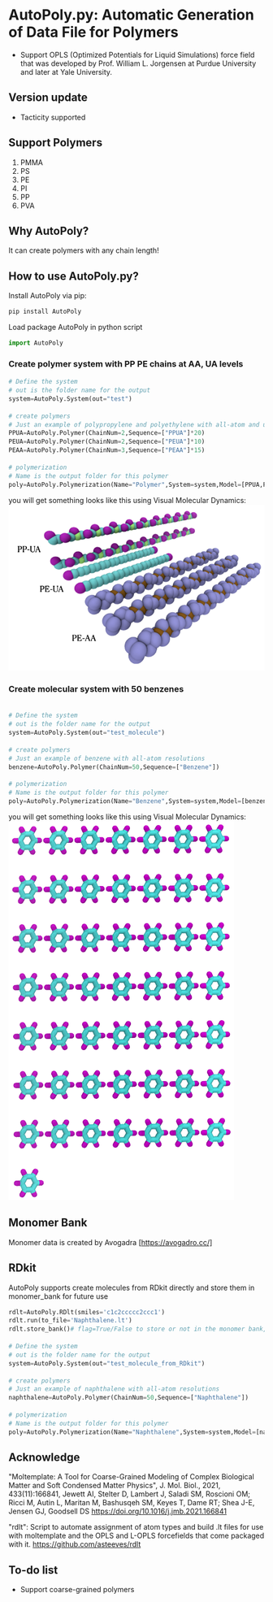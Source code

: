 # AutoPoly.py: Automatic Generation of Data File for Polymers

* Support OPLS (Optimized Potentials for Liquid Simulations) force field that was developed by Prof. William L. Jorgensen at Purdue University and later at Yale University.

## Version update

* Tacticity supported

## Support Polymers

1. PMMA
2. PS
3. PE
4. PI
5. PP
6. PVA

## Why AutoPoly?

It can create polymers with any chain length!

## How to use AutoPoly.py?
Install AutoPoly via pip:
```bash
pip install AutoPoly
```

Load package AutoPoly in python script
```python
import AutoPoly
```

### Create polymer system with PP PE chains at AA, UA levels
```python
# Define the system
# out is the folder name for the output
system=AutoPoly.System(out="test")

# create polymers
# Just an example of polypropylene and polyethylene with all-atom and united-atom resolutions
PPUA=AutoPoly.Polymer(ChainNum=2,Sequence=["PPUA"]*20)
PEUA=AutoPoly.Polymer(ChainNum=2,Sequence=["PEUA"]*10)
PEAA=AutoPoly.Polymer(ChainNum=3,Sequence=["PEAA"]*15)

# polymerization
# Name is the output folder for this polymer
poly=AutoPoly.Polymerization(Name="Polymer",System=system,Model=[PPUA,PEUA,PEAA],run=True)
```
you will get something looks like this using Visual Molecular Dynamics:
![hPF-MD](./example/example.png)

### Create molecular system with 50 benzenes
```python

# Define the system
# out is the folder name for the output
system=AutoPoly.System(out="test_molecule")

# create polymers
# Just an example of benzene with all-atom resolutions
benzene=AutoPoly.Polymer(ChainNum=50,Sequence=["Benzene"])

# polymerization
# Name is the output folder for this polymer
poly=AutoPoly.Polymerization(Name="Benzene",System=system,Model=[benzene],run=True)
```
you will get something looks like this using Visual Molecular Dynamics:
![hPF-MD](./example/benzene.png)

## Monomer Bank

Monomer data is created by Avogadra [https://avogadro.cc/]

## RDkit
AutoPoly supports create molecules from RDkit directly and store them in monomer_bank for future use 
```python
rdlt=AutoPoly.RDlt(smiles='c1c2ccccc2ccc1')
rdlt.run(to_file='Naphthalene.lt')
rdlt.store_bank()# flag=True/False to store or not in the monomer bank, default: True

# Define the system
# out is the folder name for the output
system=AutoPoly.System(out="test_molecule_from_RDkit")

# create polymers
# Just an example of naphthalene with all-atom resolutions
naphthalene=AutoPoly.Polymer(ChainNum=50,Sequence=["Naphthalene"])

# polymerization
# Name is the output folder for this polymer
poly=AutoPoly.Polymerization(Name="Naphthalene",System=system,Model=[naphthalene],run=True)
```

## Acknowledge

"Moltemplate: A Tool for Coarse-Grained Modeling of Complex Biological Matter and Soft Condensed Matter Physics", J. Mol. Biol., 2021, 433(11):166841, Jewett AI, Stelter D, Lambert J, Saladi SM, Roscioni OM; Ricci M, Autin L, Maritan M, Bashusqeh SM, Keyes T, Dame RT; Shea J-E, Jensen GJ, Goodsell DS https://doi.org/10.1016/j.jmb.2021.166841

"rdlt": Script to automate assignment of atom types and build .lt files for use with moltemplate and the OPLS and L-OPLS forcefields that come packaged with it. https://github.com/asteeves/rdlt

## To-do list
* Support coarse-grained polymers